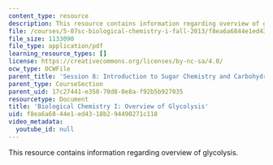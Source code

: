 ```yaml
---
content_type: resource
description: This resource contains information regarding overview of glycolysis.
file: /courses/5-07sc-biological-chemistry-i-fall-2013/f8ea6a6844e1ed4318b294490271c118_MIT5_07SCF13_Lec14.pdf
file_size: 1133090
file_type: application/pdf
learning_resource_types: []
license: https://creativecommons.org/licenses/by-nc-sa/4.0/
ocw_type: OCWFile
parent_title: 'Session 8: Introduction to Sugar Chemistry and Carbohydrate Catabolism'
parent_type: CourseSection
parent_uid: 17c27441-e358-70d8-0e8a-f92b5b927035
resourcetype: Document
title: 'Biological Chemistry I: Overview of Glycolysis'
uid: f8ea6a68-44e1-ed43-18b2-94490271c118
video_metadata:
  youtube_id: null
---
```

This resource contains information regarding overview of glycolysis.